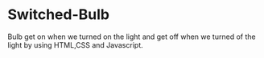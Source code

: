 # Switched-Bulb
Bulb get on when we turned on the light and get off when we turned of the light  by using HTML,CSS and Javascript.
